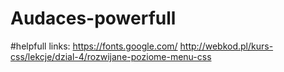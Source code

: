# Audaces-powerfull

#helpfull links:
https://fonts.google.com/
http://webkod.pl/kurs-css/lekcje/dzial-4/rozwijane-poziome-menu-css
